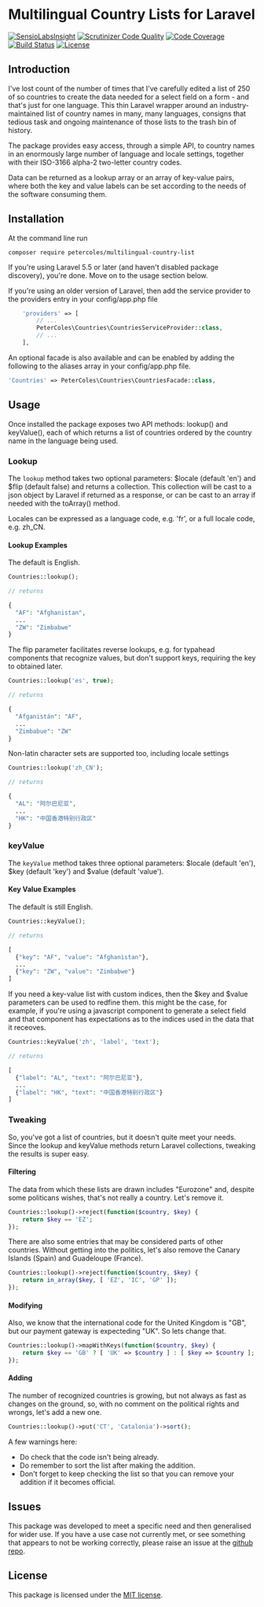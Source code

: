 # Multilingual Country Lists for Laravel

[![SensioLabsInsight](https://insight.sensiolabs.com/projects/18292467-2547-461a-89bc-c0f77a1be286/mini.png)](https://insight.sensiolabs.com/projects/18292467-2547-461a-89bc-c0f77a1be286)
[![Scrutinizer Code Quality](https://scrutinizer-ci.com/g/petercoles/Multilingual-Country-List/badges/quality-score.png?b=master)](https://scrutinizer-ci.com/g/petercoles/Multilingual-Country-List/?branch=master)
[![Code Coverage](https://scrutinizer-ci.com/g/petercoles/Multilingual-Country-List/badges/coverage.png?b=master)](https://scrutinizer-ci.com/g/petercoles/Multilingual-Country-List/?branch=master)
[![Build Status](https://travis-ci.org/petercoles/Multilingual-Country-List.svg?branch=master)](https://travis-ci.org/petercoles/Multilingual-Country-List)
[![License](http://img.shields.io/:license-mit-blue.svg)](http://doge.mit-license.org)

## Introduction

I've lost count of the number of times that I've carefully edited a list of 250 of so countries to create the data needed for a select field on a form - and that's just for one language. This thin Laravel wrapper around an industry-maintained list of country names in many, many languages, consigns that tedious task and ongoing maintenance of those lists to the trash bin of history.

The package provides easy access, through a simple API, to country names in an enormously large number of language and locale settings, together with their ISO-3166 alpha-2 two-letter country codes.

Data can be returned as a lookup array or an array of key-value pairs, where both the key and value labels can be set according to the needs of the software consuming them.

## Installation

At the command line run

```shell
composer require petercoles/multilingual-country-list
```

If you're using Laravel 5.5 or later (and haven't disabled package discovery), you're done. Move on to the usage section below.

If you're using an older version of Laravel, then add the service provider to the providers entry in your config/app.php file

```php
    'providers' => [
        // ...
        PeterColes\Countries\CountriesServiceProvider::class,
        // ...
    ],
```

An optional facade is also available and can be enabled by adding the following to the aliases array in your config/app.php file.

```php
'Countries' => PeterColes\Countries\CountriesFacade::class,
```

## Usage

Once installed the package exposes two API methods: lookup() and keyValue(), each of which returns a list of countries ordered by the country name in the language being used.

### Lookup

The ```lookup``` method takes two optional parameters: $locale (default 'en') and $flip (default false) and returns a collection. This collection will be cast to a json object by Laravel if returned as a response, or can be cast to an array if needed with the toArray() method.

Locales can be expressed as a language code, e.g. 'fr', or a full locale code, e.g. zh_CN.

#### Lookup Examples

The default is English.

```php
Countries::lookup();

// returns

{
  "AF": "Afghanistan",
  ...
  "ZW": "Zimbabwe"
}

```

The flip parameter facilitates reverse lookups, e.g. for typahead components that recognize values, but don't support keys, requiring the key to obtained later.

```php
Countries::lookup('es', true);

// returns

{  
  "Afganistán": "AF",
  ...
  "Zimbabue": "ZW"
}

```

Non-latin character sets are supported too, including locale settings

```php
Countries::lookup('zh_CN');

// returns

{
  "AL": "阿尔巴尼亚",
  ...
  "HK": "中国香港特别行政区"
}

```

### keyValue

The ```keyValue``` method takes three optional parameters: $locale (default 'en'), $key (default 'key') and $value (default 'value').

#### Key Value Examples

The default is still English.

```php
Countries::keyValue();

// returns

[
  {"key": "AF", "value": "Afghanistan"},
  ...
  {"key": "ZW", "value": "Zimbabwe"}
]
```

If you need a key-value list with custom indices, then the $key and $value parameters can be used to redfine them. this might be the case, for example, if you're using a javascript component to generate a select field and that component has expectations as to the indices used in the data that it receoves.

```php
Countries::keyValue('zh', 'label', 'text');

// returns

[
  {"label": "AL", "text": "阿尔巴尼亚"},
  ...
  {"label": "HK", "text": "中国香港特别行政区"}
]
```

### Tweaking

So, you've got a list of countries, but it doesn't quite meet your needs. Since the lookup and keyValue methods return Laravel collections, tweaking the results is super easy.

#### Filtering

The data from which these lists are drawn includes "Eurozone" and, despite some politicans wishes, that's not really a country. Let's remove it.

```php
Countries::lookup()->reject(function($country, $key) {
    return $key == 'EZ';
});
```

There are also some entries that may be considered parts of other countries. Without getting into the politics, let's also remove the Canary Islands (Spain) and Guadeloupe (France).

```php
Countries::lookup()->reject(function($country, $key) {
    return in_array($key, [ 'EZ', 'IC', 'GP' ]);
});
```

#### Modifying

Also, we know that the international code for the United Kingdom is "GB", but our payment gateway is expecteding "UK". So lets change that.

```php
Countries::lookup()->mapWithKeys(function($country, $key) {
    return $key == 'GB' ? [ 'UK' => $country ] : [ $key => $country ];
});
```

#### Adding

The number of recognized countries is growing, but not always as fast as changes on the ground, so, with no comment on the political rights and wrongs, let's add a new one.

```php
Countries::lookup()->put('CT', 'Catalonia')->sort();
```

A few warnings here:

* Do check that the code isn't being already.
* Do remember to sort the list after making the addition.
* Don't forget to keep checking the list so that you can remove your addition if it becomes official.

## Issues

This package was developed to meet a specific need and then generalised for wider use. If you have a use case not currently met, or see something that appears to not be working correctly, please raise an issue at the [github repo](https://github.com/petercoles/countries/issues).

## License

This package is licensed under the [MIT license](http://opensource.org/licenses/MIT).
